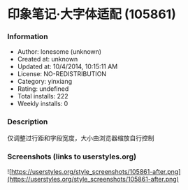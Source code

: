 # 印象笔记·大字体适配 (105861)

### Information
- Author: lonesome (unknown)
- Created at: unknown
- Updated at: 10/4/2014, 10:15:11 AM
- License: NO-REDISTRIBUTION
- Category: yinxiang
- Rating: undefined
- Total installs: 222
- Weekly installs: 0


### Description
仅调整过行距和字段宽度，大小由浏览器缩放自行控制


### Screenshots (links to userstyles.org)
![https://userstyles.org/style_screenshots/105861-after.png](https://userstyles.org/style_screenshots/105861-after.png)


